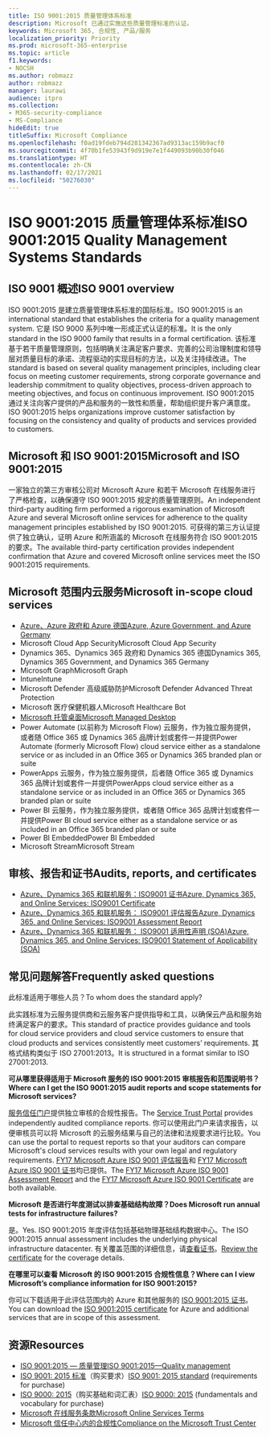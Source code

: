 ```yaml
---
title: ISO 9001:2015 质量管理体系标准
description: Microsoft 已通过实施这些质量管理标准的认证。
keywords: Microsoft 365, 合规性, 产品/服务
localization_priority: Priority
ms.prod: microsoft-365-enterprise
ms.topic: article
f1.keywords:
- NOCSH
ms.author: robmazz
author: robmazz
manager: laurawi
audience: itpro
ms.collection:
- M365-security-compliance
- MS-Compliance
hideEdit: true
titleSuffix: Microsoft Compliance
ms.openlocfilehash: f0ad19fdeb794d281342367ad9313ac159b9acf0
ms.sourcegitcommit: 4f70b1fe53943f9d919e7e1f449093b90b30f046
ms.translationtype: HT
ms.contentlocale: zh-CN
ms.lasthandoff: 02/17/2021
ms.locfileid: "50276030"
---
```

# <a name="iso-90012015-quality-management-systems-standards"></a><span data-ttu-id="e1d46-104">ISO 9001:2015 质量管理体系标准</span><span class="sxs-lookup"><span data-stu-id="e1d46-104">ISO 9001:2015 Quality Management Systems Standards</span></span>

## <a name="iso-9001-overview"></a><span data-ttu-id="e1d46-105">ISO 9001 概述</span><span class="sxs-lookup"><span data-stu-id="e1d46-105">ISO 9001 overview</span></span>

<span data-ttu-id="e1d46-106">ISO 9001:2015 是建立质量管理体系标准的国际标准。</span><span class="sxs-lookup"><span data-stu-id="e1d46-106">ISO 9001:2015 is an international standard that establishes the criteria for a quality management system.</span></span> <span data-ttu-id="e1d46-107">它是 ISO 9000 系列中唯一形成正式认证的标准。</span><span class="sxs-lookup"><span data-stu-id="e1d46-107">It is the only standard in the ISO 9000 family that results in a formal certification.</span></span> <span data-ttu-id="e1d46-108">该标准基于若干质量管理原则，包括明确关注满足客户要求、完善的公司治理制度和领导层对质量目标的承诺、流程驱动的实现目标的方法，以及关注持续改进。</span><span class="sxs-lookup"><span data-stu-id="e1d46-108">The standard is based on several quality management principles, including clear focus on meeting customer requirements, strong corporate governance and leadership commitment to quality objectives, process-driven approach to meeting objectives, and focus on continuous improvement.</span></span> <span data-ttu-id="e1d46-109">ISO 9001:2015 通过关注向客户提供的产品和服务的一致性和质量，帮助组织提升客户满意度。</span><span class="sxs-lookup"><span data-stu-id="e1d46-109">ISO 9001:2015 helps organizations improve customer satisfaction by focusing on the consistency and quality of products and services provided to customers.</span></span>

## <a name="microsoft-and-iso-90012015"></a><span data-ttu-id="e1d46-110">Microsoft 和 ISO 9001:2015</span><span class="sxs-lookup"><span data-stu-id="e1d46-110">Microsoft and ISO 9001:2015</span></span>

<span data-ttu-id="e1d46-111">一家独立的第三方审核公司对 Microsoft Azure 和若干 Microsoft 在线服务进行了严格检查，以确保遵守 ISO 9001:2015 规定的质量管理原则。</span><span class="sxs-lookup"><span data-stu-id="e1d46-111">An independent third-party auditing firm performed a rigorous examination of Microsoft Azure and several Microsoft online services for adherence to the quality management principles established by ISO 9001:2015.</span></span> <span data-ttu-id="e1d46-112">可获得的第三方认证提供了独立确认，证明 Azure 和所涵盖的 Microsoft 在线服务符合 ISO 9001:2015 的要求。</span><span class="sxs-lookup"><span data-stu-id="e1d46-112">The available third-party certification provides independent confirmation that Azure and covered Microsoft online services meet the ISO 9001:2015 requirements.</span></span>

## <a name="microsoft-in-scope-cloud-services"></a><span data-ttu-id="e1d46-113">Microsoft 范围内云服务</span><span class="sxs-lookup"><span data-stu-id="e1d46-113">Microsoft in-scope cloud services</span></span>

- [<span data-ttu-id="e1d46-114">Azure、Azure 政府和 Azure 德国</span><span class="sxs-lookup"><span data-stu-id="e1d46-114">Azure, Azure Government, and Azure Germany</span></span>](https://aka.ms/AzureCompliance)
- <span data-ttu-id="e1d46-115">Microsoft Cloud App Security</span><span class="sxs-lookup"><span data-stu-id="e1d46-115">Microsoft Cloud App Security</span></span>
- <span data-ttu-id="e1d46-116">Dynamics 365、Dynamics 365 政府和 Dynamics 365 德国</span><span class="sxs-lookup"><span data-stu-id="e1d46-116">Dynamics 365, Dynamics 365 Government, and Dynamics 365 Germany</span></span>
- <span data-ttu-id="e1d46-117">Microsoft Graph</span><span class="sxs-lookup"><span data-stu-id="e1d46-117">Microsoft Graph</span></span>
- <span data-ttu-id="e1d46-118">Intune</span><span class="sxs-lookup"><span data-stu-id="e1d46-118">Intune</span></span>
- <span data-ttu-id="e1d46-119">Microsoft Defender 高级威胁防护</span><span class="sxs-lookup"><span data-stu-id="e1d46-119">Microsoft Defender Advanced Threat Protection</span></span>
- <span data-ttu-id="e1d46-120">Microsoft 医疗保健机器人</span><span class="sxs-lookup"><span data-stu-id="e1d46-120">Microsoft Healthcare Bot</span></span>
- [<span data-ttu-id="e1d46-121">Microsoft 托管桌面</span><span class="sxs-lookup"><span data-stu-id="e1d46-121">Microsoft Managed Desktop</span></span>](/microsoft-365/managed-desktop/intro/compliance)
- <span data-ttu-id="e1d46-122">Power Automate (以前称为 Microsoft Flow) 云服务，作为独立服务提供，或者随 Office 365 或 Dynamics 365 品牌计划或套件一并提供</span><span class="sxs-lookup"><span data-stu-id="e1d46-122">Power Automate (formerly Microsoft Flow) cloud service either as a standalone service or as included in an Office 365 or Dynamics 365 branded plan or suite</span></span>
- <span data-ttu-id="e1d46-123">PowerApps 云服务，作为独立服务提供，后者随 Office 365 或 Dynamics 365 品牌计划或套件一并提供</span><span class="sxs-lookup"><span data-stu-id="e1d46-123">PowerApps cloud service either as a standalone service or as included in an Office 365 or Dynamics 365 branded plan or suite</span></span>
- <span data-ttu-id="e1d46-124">Power BI 云服务，作为独立服务提供，或者随 Office 365 品牌计划或套件一并提供</span><span class="sxs-lookup"><span data-stu-id="e1d46-124">Power BI cloud service either as a standalone service or as included in an Office 365 branded plan or suite</span></span>
- <span data-ttu-id="e1d46-125">Power BI Embedded</span><span class="sxs-lookup"><span data-stu-id="e1d46-125">Power BI Embedded</span></span>
- <span data-ttu-id="e1d46-126">Microsoft Stream</span><span class="sxs-lookup"><span data-stu-id="e1d46-126">Microsoft Stream</span></span>

## <a name="audits-reports-and-certificates"></a><span data-ttu-id="e1d46-127">审核、报告和证书</span><span class="sxs-lookup"><span data-stu-id="e1d46-127">Audits, reports, and certificates</span></span>

- [<span data-ttu-id="e1d46-128">Azure、Dynamics 365 和联机服务：ISO9001 证书</span><span class="sxs-lookup"><span data-stu-id="e1d46-128">Azure, Dynamics 365, and Online Services: ISO9001 Certificate</span></span>](https://aka.ms/azureiso9001cert)
- [<span data-ttu-id="e1d46-129">Azure、Dynamics 365 和联机服务： ISO9001 评估报告</span><span class="sxs-lookup"><span data-stu-id="e1d46-129">Azure, Dynamics 365, and Online Services: ISO9001 Assessment Report</span></span>](https://aka.ms/azureiso9001report)
- [<span data-ttu-id="e1d46-130">Azure、Dynamics 365 和联机服务： ISO9001 适用性声明 (SOA)</span><span class="sxs-lookup"><span data-stu-id="e1d46-130">Azure, Dynamics 365, and Online Services: ISO9001 Statement of Applicability (SOA)</span></span>](https://aka.ms/azureiso9001soa)

## <a name="frequently-asked-questions"></a><span data-ttu-id="e1d46-131">常见问题解答</span><span class="sxs-lookup"><span data-stu-id="e1d46-131">Frequently asked questions</span></span>

<span data-ttu-id="e1d46-132">此标准适用于哪些人员？</span><span class="sxs-lookup"><span data-stu-id="e1d46-132">To whom does the standard apply?</span></span>

<span data-ttu-id="e1d46-133">此实践标准为云服务提供商和云服务客户提供指导和工具，以确保云产品和服务始终满足客户的要求。</span><span class="sxs-lookup"><span data-stu-id="e1d46-133">This standard of practice provides guidance and tools for cloud service providers and cloud service customers to ensure that cloud products and services consistently meet customers’ requirements.</span></span> <span data-ttu-id="e1d46-134">其格式结构类似于 ISO 27001:2013。</span><span class="sxs-lookup"><span data-stu-id="e1d46-134">It is structured in a format similar to ISO 27001:2013.</span></span>

<span data-ttu-id="e1d46-135">**可从哪里获得适用于 Microsoft 服务的 ISO 9001:2015 审核报告和范围说明书？**</span><span class="sxs-lookup"><span data-stu-id="e1d46-135">**Where can I get the ISO 9001:2015 audit reports and scope statements for Microsoft services?**</span></span>

<span data-ttu-id="e1d46-136">[服务信任门户](/microsoft-365/compliance/get-started-with-service-trust-portal)提供独立审核的合规性报告。</span><span class="sxs-lookup"><span data-stu-id="e1d46-136">The [Service Trust Portal](/microsoft-365/compliance/get-started-with-service-trust-portal) provides independently audited compliance reports.</span></span> <span data-ttu-id="e1d46-137">你可以使用此门户来请求报告，以便审核员可以将 Microsoft 的云服务结果与自己的法律和法规要求进行比较。</span><span class="sxs-lookup"><span data-stu-id="e1d46-137">You can use the portal to request reports so that your auditors can compare Microsoft's cloud services results with your own legal and regulatory requirements.</span></span> <span data-ttu-id="e1d46-138">[FY17 Microsoft Azure ISO 9001 评估报告](https://www.microsoft.com/?ref=aka)和 [FY17 Microsoft Azure ISO 9001 证书](https://www.microsoft.com/?ref=aka)均已提供。</span><span class="sxs-lookup"><span data-stu-id="e1d46-138">The [FY17 Microsoft Azure ISO 9001 Assessment Report](https://www.microsoft.com/?ref=aka) and the [FY17 Microsoft Azure ISO 9001 Certificate](https://www.microsoft.com/?ref=aka) are both available.</span></span>

<span data-ttu-id="e1d46-139">**Microsoft 是否进行年度测试以排查基础结构故障？**</span><span class="sxs-lookup"><span data-stu-id="e1d46-139">**Does Microsoft run annual tests for infrastructure failures?**</span></span>

<span data-ttu-id="e1d46-140">是。</span><span class="sxs-lookup"><span data-stu-id="e1d46-140">Yes.</span></span> <span data-ttu-id="e1d46-141">ISO 9001:2015 年度评估包括基础物理基础结构数据中心。</span><span class="sxs-lookup"><span data-stu-id="e1d46-141">The ISO 9001:2015 annual assessment includes the underlying physical infrastructure datacenter.</span></span> <span data-ttu-id="e1d46-142">有关覆盖范围的详细信息，请[查看证书](https://www.microsoft.com/?ref=aka)。</span><span class="sxs-lookup"><span data-stu-id="e1d46-142">[Review the certificate](https://www.microsoft.com/?ref=aka) for the coverage details.</span></span>

<span data-ttu-id="e1d46-143">**在哪里可以查看 Microsoft 的 ISO 9001:2015 合规性信息？**</span><span class="sxs-lookup"><span data-stu-id="e1d46-143">**Where can I view Microsoft’s compliance information for ISO 9001:2015?**</span></span>

<span data-ttu-id="e1d46-144">你可以下载适用于此评估范围内的 Azure 和其他服务的 [ISO 9001:2015 证书](https://www.microsoft.com/?ref=aka)。</span><span class="sxs-lookup"><span data-stu-id="e1d46-144">You can download the [ISO 9001:2015 certificate](https://www.microsoft.com/?ref=aka) for Azure and additional services that are in scope of this assessment.</span></span>

## <a name="resources"></a><span data-ttu-id="e1d46-145">资源</span><span class="sxs-lookup"><span data-stu-id="e1d46-145">Resources</span></span>

- [<span data-ttu-id="e1d46-146">ISO 9001:2015 — 质量管理</span><span class="sxs-lookup"><span data-stu-id="e1d46-146">ISO 9001:2015—Quality management</span></span>](https://www.iso.org/iso-9001-quality-management.html)
- <span data-ttu-id="e1d46-147">[ISO 9001: 2015 标准](https://www.iso.org/standard/62085.html)（购买要求）</span><span class="sxs-lookup"><span data-stu-id="e1d46-147">[ISO 9001: 2015 standard](https://www.iso.org/standard/62085.html) (requirements for purchase)</span></span>
- <span data-ttu-id="e1d46-148">[ISO 9000: 2015](https://www.iso.org/standard/45481.html)（购买基础和词汇表）</span><span class="sxs-lookup"><span data-stu-id="e1d46-148">[ISO 9000: 2015](https://www.iso.org/standard/45481.html) (fundamentals and vocabulary for purchase)</span></span>
- [<span data-ttu-id="e1d46-149">Microsoft 在线服务条款</span><span class="sxs-lookup"><span data-stu-id="e1d46-149">Microsoft Online Services Terms</span></span>](https://aka.ms/Online-Services-Terms)
- [<span data-ttu-id="e1d46-150">Microsoft 信任中心内的合规性</span><span class="sxs-lookup"><span data-stu-id="e1d46-150">Compliance on the Microsoft Trust Center</span></span>](https://www.microsoft.com/trust-center/compliance/compliance-overview)

